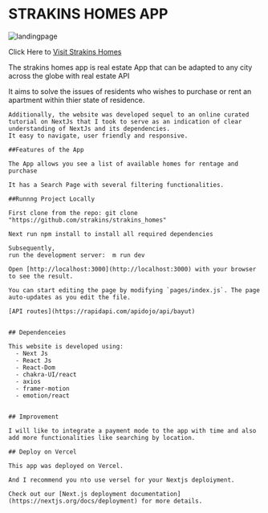 # STRAKINS HOMES APP

![landingpage](https://github.com/strakins/kodecamp/blob/main/strakins_homes1.jpg)

Click Here to [Visit Strakins Homes](https://strakins-homes.vercel.app/)

The strakins homes app is real estate App that can be adapted to any city across the globe with real estate API

It aims to solve the issues of residents who wishes to purchase or rent an apartment within thier state of residence. 

```
Additionally, the website was developed sequel to an online curated tutorial on NextJs that I took to serve as an indication of clear understanding of NextJs and its dependencies.  
It easy to navigate, user friendly and responsive.

##Features of the App

The App allows you see a list of available homes for rentage and purchase

It has a Search Page with several filtering functionalities.

##Runnng Project Locally

First clone from the repo: git clone "https://github.com/strakins/strakins_homes"

Next run npm install to install all required dependencies 

Subsequently,
run the development server:  m run dev

Open [http://localhost:3000](http://localhost:3000) with your browser to see the result.

You can start editing the page by modifying `pages/index.js`. The page auto-updates as you edit the file.

[API routes](https://rapidapi.com/apidojo/api/bayut)


## Dependenceies

This website is developed using:
  - Next Js
  - React Js
  - React-Dom
  - chakra-UI/react
  - axios
  - framer-motion
  - emotion/react
  

## Improvement

I will like to integrate a payment mode to the app with time and also add more functionalities like searching by location.

## Deploy on Vercel

This app was deployed on Vercel.

And I recommend you nto use versel for your Nextjs deploiyment.

Check out our [Next.js deployment documentation](https://nextjs.org/docs/deployment) for more details.
